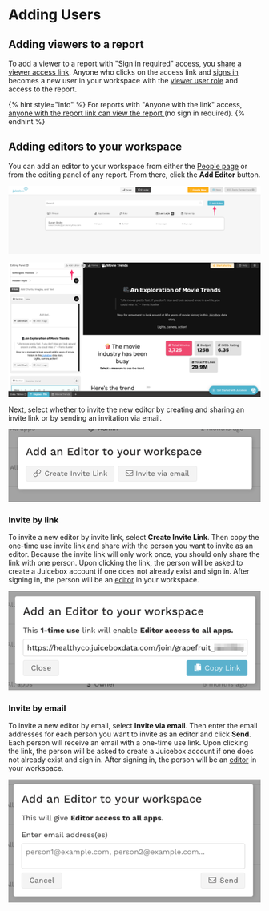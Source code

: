 # Adding Users

## Adding viewers to a report

To add a viewer to a report with "Sign in required" access, you [share a viewer access link](../editing-apps/publish-and-share/sharing-and-access-controls.md). Anyone who clicks on the access link and [signs in](../viewing-apps/signing-in.md) becomes a new user in your workspace with the [viewer user role](user-management-and-roles.md#viewer) and access to the report. &#x20;

{% hint style="info" %}
For reports with "Anyone with the link" access, [anyone with the report link can view the report ](../editing-apps/publish-and-share/sharing-and-access-controls.md#sharing-a-public-app)(no sign in required).&#x20;
{% endhint %}

## Adding editors to your workspace

You can add an editor to your workspace from either the [People page](user-management-and-roles.md#managing-users) or from the editing panel of any report. From there, click the **Add Editor** button.

![From the People page, click Add Editor to invite a new editor to the workspace](<../.gitbook/assets/image (468).png>)

![From the editing panel, click Add Editor to invite a new editor to the workspace](<../.gitbook/assets/image (148).png>)

Next, select whether to invite the new editor by creating and sharing an invite link or by sending an invitation via email.

![Select whether to invite by link or by email](<../.gitbook/assets/image (387).png>)

### Invite by link

To invite a new editor by invite link, select **Create Invite Link**. Then copy the one-time use invite link and share with the person you want to invite as an editor. Because the invite link will only work once, you should only share the link with one person. Upon clicking the link, the person will be asked to create a Juicebox account if one does not already exist and sign in. After signing in, the person will be an [editor](user-management-and-roles.md#editor) in your workspace.&#x20;

![Copy and share invite link with one person](<../.gitbook/assets/image (104).png>)

### Invite by email

To invite a new editor by email, select **Invite via email**. Then enter the email addresses for each person you want to invite as an editor and click **Send**. Each person will receive an email with a one-time use link. Upon clicking the link, the person will be asked to create a Juicebox account if one does not already exist and sign in. After signing in, the person will be an [editor](user-management-and-roles.md#editor) in your workspace.

![](<../.gitbook/assets/image (147).png>)
